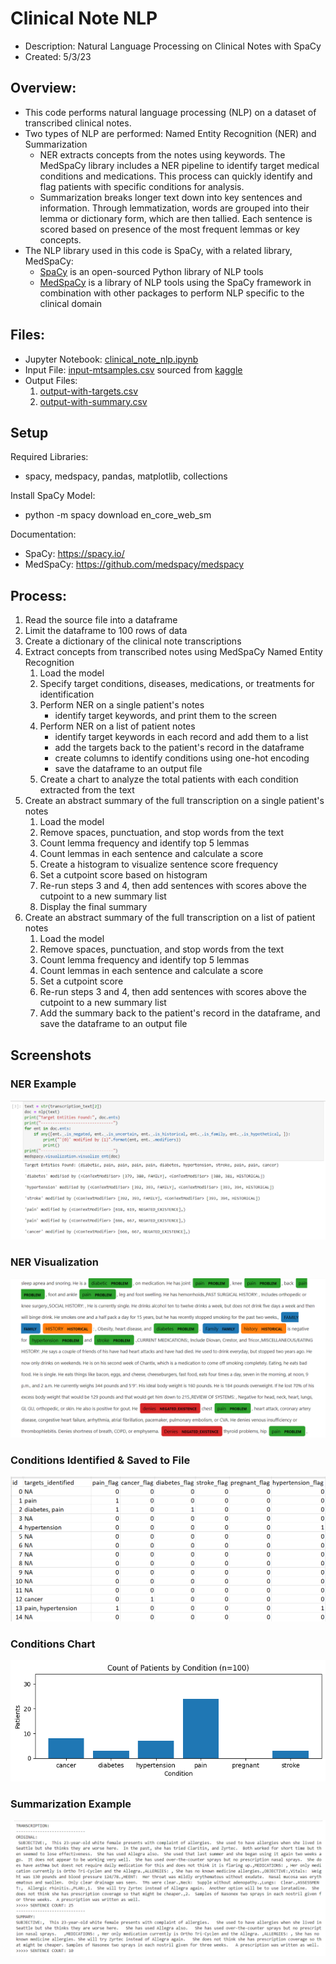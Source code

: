 # Clinical Note NLP   
- Description: Natural Language Processing on Clinical Notes with SpaCy
- Created: 5/3/23  

## Overview:
- This code performs natural language processing (NLP) on a dataset of transcribed clinical notes.   
- Two types of NLP are performed: Named Entity Recognition (NER) and Summarization
    - NER extracts concepts from the notes using keywords. The MedSpaCy library includes a NER pipeline to identify target medical conditions and medications. This process can quickly identify and flag patients with specific conditions for analysis.
    - Summarization breaks longer text down into key sentences and information. Through lemmatization, words are grouped into their lemma or dictionary form, which are then tallied. Each sentence is scored based on presence of the most frequent lemmas or key concepts.
- The NLP library used in this code is SpaCy, with a related library, MedSpaCy:    
    - <a href="https://spacy.io/" target="_blank">SpaCy</a> is an open-sourced Python library of NLP tools 
    - <a href="https://github.com/medspacy/medspacy" target="_blank">MedSpaCy</a> is a library of NLP tools using the SpaCy framework in combination with other packages to perform NLP specific to the clinical domain

## Files:
- Jupyter Notebook: [clinical_note_nlp.ipynb](clinical_note_nlp.ipynb)
- Input File: [input-mtsamples.csv](input-mtsamples.csv) sourced from [kaggle](https://www.kaggle.com/datasets/tboyle10/medicaltranscriptions)
- Output Files: 
    1. [output-with-targets.csv](output-with-targets.csv)
    2. [output-with-summary.csv](output-with-summary.csv)

## Setup
Required Libraries:
- spacy, medspacy, pandas, matplotlib, collections 

Install SpaCy Model: 
- python -m spacy download en_core_web_sm

Documentation: 
- SpaCy: https://spacy.io/
- MedSpaCy: https://github.com/medspacy/medspacy

## Process:
1. Read the source file into a dataframe
2. Limit the dataframe to 100 rows of data
3. Create a dictionary of the clinical note transcriptions 
4. Extract concepts from transcribed notes using MedSpaCy Named Entity Recognition 
    1. Load the model
    2. Specify target conditions, diseases, medications, or treatments for identification
    3. Perform NER on a single patient's notes 
        - identify target keywords, and print them to the screen  
    4. Perform NER on a list of patient notes 
        - identify target keywords in each record and add them to a list
        - add the targets back to the patient's record in the dataframe
        - create columns to identify conditions using one-hot encoding
        - save the dataframe to an output file
    5. Create a chart to analyze the total patients with each condition extracted from the text 
5. Create an abstract summary of the full transcription on a single patient's notes
    1. Load the model
    2. Remove spaces, punctuation, and stop words from the text
    3. Count lemma frequency and identify top 5 lemmas
    4. Count lemmas in each sentence and calculate a score 
    5. Create a histogram to visualize sentence score frequency
    6. Set a cutpoint score based on histogram
    7. Re-run steps 3 and 4, then add sentences with scores above the cutpoint to a new summary list 
    8. Display the final summary
6. Create an abstract summary of the full transcription on a list of patient notes
    1. Load the model
    2. Remove spaces, punctuation, and stop words from the text
    3. Count lemma frequency and identify top 5 lemmas
    4. Count lemmas in each sentence and calculate a score
    5. Set a cutpoint score 
    6. Re-run steps 3 and 4, then add sentences with scores above the cutpoint to a new summary list
    7. Add the summary back to the patient's record in the dataframe, and save the dataframe to an output file

## Screenshots 

### NER Example  
![targets](images/targets_example.png)

### NER Visualization  
![visualization](images/visualization_example.png)

### Conditions Identified & Saved to File
![flags](images/target_flags.png)

### Conditions Chart
![conditions](images/conditions_chart.png)

### Summarization Example
![summary](images/summary_example.png)



<br/>  
<br/>  
<br/>  
<br/>  
<br/>  
<br/>     

